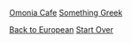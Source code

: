 
[Omonia Cafe](https://omoniacafe.com/)
[Something Greek](https://www.somethinggreek.com/)

[Back to European](../European/european.md)
[Start Over](../home.md)